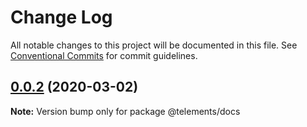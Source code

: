 # Change Log

All notable changes to this project will be documented in this file.
See [Conventional Commits](https://conventionalcommits.org) for commit guidelines.

## [0.0.2](https://github.com/gatsbyjs/gatsby-starter-default/compare/@telements/docs@0.1.0...@telements/docs@0.0.2) (2020-03-02)

**Note:** Version bump only for package @telements/docs
